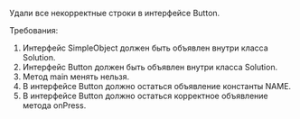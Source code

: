 
Удали все некорректные строки в интерфейсе Button.


Требования:
1.	Интерфейс SimpleObject должен быть объявлен внутри класса Solution.
2.	Интерфейс Button должен быть объявлен внутри класса Solution.
3.	Метод main менять нельзя.
4.	В интерфейсе Button должно остаться объявление константы NAME.
5.	В интерфейсе Button должно остаться корректное объявление метода onPress.


